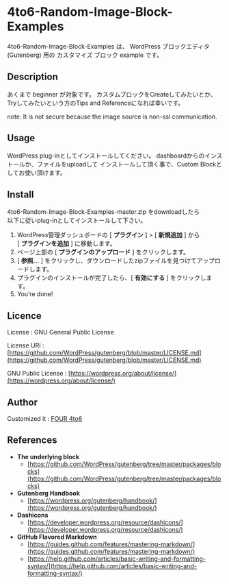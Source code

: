 4to6-Random-Image-Block-Examples
===
4to6-Random-Image-Block-Examples は、 
WordPress ブロックエディタ (Gutenberg) 用の 
カスタマイズ ブロック example です。

## Description

あくまで beginner が対象です。 
カスタムブロックをCreateしてみたいとか、 
Tryしてみたいという方のTips and Referenceになれば幸いです。

note: It is not secure because the image source is non-ssl communication.

## Usage

WordPress plug-inとしてインストールしてください。 
dashboardからのインストールか、ファイルをuploadして 
インストールして頂く事で、Custom Blockとしてお使い頂けます。

## Install

4to6-Random-Image-Block-Examples-master.zip をdownloadしたら  
以下に従いplug-inとしてインストールして下さい。
1. WordPress管理ダッシュボードの [ **プラグイン** ] > [ **新規追加** ] から  
[ **プラグインを追加** ] に移動します。
1. ページ上部の [ **プラグインのアップロード** ] をクリックします。
1. [ **参照...** ] をクリックし、ダウンロードしたzipファイルを見つけてアップロードします。
1. プラグインのインストールが完了したら、[ **有効にする** ] をクリックします。
1. You’re done!

## Licence

License : GNU General Public License

License URI : [https://github.com/WordPress/gutenberg/blob/master/LICENSE.md](https://github.com/WordPress/gutenberg/blob/master/LICENSE.md) 

GNU Public License : [https://wordpress.org/about/license/](https://wordpress.org/about/license/) 


## Author

Customized it : [FOUR 4to6](https://github.com/four4to6) 

## References

- **The underlying block**
  - [https://github.com/WordPress/gutenberg/tree/master/packages/blocks](https://github.com/WordPress/gutenberg/tree/master/packages/blocks)
- **Gutenberg Handbook**
  - [https://wordpress.org/gutenberg/handbook/](https://wordpress.org/gutenberg/handbook/)
- **Dashicons**
  - [https://developer.wordpress.org/resource/dashicons/](https://developer.wordpress.org/resource/dashicons/) 
- **GitHub Flavored Markdown**
  - [https://guides.github.com/features/mastering-markdown/](https://guides.github.com/features/mastering-markdown/)
  - [https://help.github.com/articles/basic-writing-and-formatting-syntax/](https://help.github.com/articles/basic-writing-and-formatting-syntax/)
